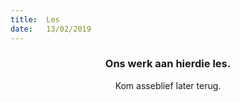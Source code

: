 ```yaml
---
title:  Les
date:   13/02/2019
---
```


### <center>Ons werk aan hierdie les.</center>
<center>Kom asseblief later terug.</center>